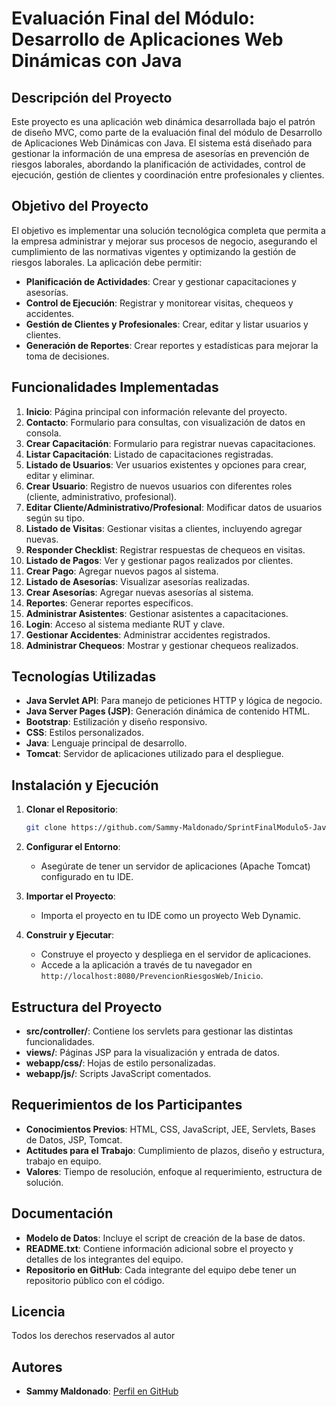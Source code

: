 # Evaluación Final del Módulo: Desarrollo de Aplicaciones Web Dinámicas con Java

## Descripción del Proyecto

Este proyecto es una aplicación web dinámica desarrollada bajo el patrón de diseño MVC, como parte de la evaluación final del módulo de Desarrollo de Aplicaciones Web Dinámicas con Java. El sistema está diseñado para gestionar la información de una empresa de asesorías en prevención de riesgos laborales, abordando la planificación de actividades, control de ejecución, gestión de clientes y coordinación entre profesionales y clientes.

## Objetivo del Proyecto

El objetivo es implementar una solución tecnológica completa que permita a la empresa administrar y mejorar sus procesos de negocio, asegurando el cumplimiento de las normativas vigentes y optimizando la gestión de riesgos laborales. La aplicación debe permitir:

- **Planificación de Actividades**: Crear y gestionar capacitaciones y asesorías.
- **Control de Ejecución**: Registrar y monitorear visitas, chequeos y accidentes.
- **Gestión de Clientes y Profesionales**: Crear, editar y listar usuarios y clientes.
- **Generación de Reportes**: Crear reportes y estadísticas para mejorar la toma de decisiones.

## Funcionalidades Implementadas

1. **Inicio**: Página principal con información relevante del proyecto.
2. **Contacto**: Formulario para consultas, con visualización de datos en consola.
3. **Crear Capacitación**: Formulario para registrar nuevas capacitaciones.
4. **Listar Capacitación**: Listado de capacitaciones registradas.
5. **Listado de Usuarios**: Ver usuarios existentes y opciones para crear, editar y eliminar.
6. **Crear Usuario**: Registro de nuevos usuarios con diferentes roles (cliente, administrativo, profesional).
7. **Editar Cliente/Administrativo/Profesional**: Modificar datos de usuarios según su tipo.
8. **Listado de Visitas**: Gestionar visitas a clientes, incluyendo agregar nuevas.
9. **Responder Checklist**: Registrar respuestas de chequeos en visitas.
10. **Listado de Pagos**: Ver y gestionar pagos realizados por clientes.
11. **Crear Pago**: Agregar nuevos pagos al sistema.
12. **Listado de Asesorías**: Visualizar asesorías realizadas.
13. **Crear Asesorías**: Agregar nuevas asesorías al sistema.
14. **Reportes**: Generar reportes específicos.
15. **Administrar Asistentes**: Gestionar asistentes a capacitaciones.
16. **Login**: Acceso al sistema mediante RUT y clave.
17. **Gestionar Accidentes**: Administrar accidentes registrados.
18. **Administrar Chequeos**: Mostrar y gestionar chequeos realizados.

## Tecnologías Utilizadas

- **Java Servlet API**: Para manejo de peticiones HTTP y lógica de negocio.
- **Java Server Pages (JSP)**: Generación dinámica de contenido HTML.
- **Bootstrap**: Estilización y diseño responsivo.
- **CSS**: Estilos personalizados.
- **Java**: Lenguaje principal de desarrollo.
- **Tomcat**: Servidor de aplicaciones utilizado para el despliegue.

## Instalación y Ejecución

1. **Clonar el Repositorio**:
    ```bash
    git clone https://github.com/Sammy-Maldonado/SprintFinalModulo5-JavaTalentoDigital.git
    ```

2. **Configurar el Entorno**:
    - Asegúrate de tener un servidor de aplicaciones (Apache Tomcat) configurado en tu IDE.

3. **Importar el Proyecto**:
    - Importa el proyecto en tu IDE como un proyecto Web Dynamic.

4. **Construir y Ejecutar**:
    - Construye el proyecto y despliega en el servidor de aplicaciones.
    - Accede a la aplicación a través de tu navegador en `http://localhost:8080/PrevencionRiesgosWeb/Inicio`.

## Estructura del Proyecto

- **src/controller/**: Contiene los servlets para gestionar las distintas funcionalidades.
- **views/**: Páginas JSP para la visualización y entrada de datos.
- **webapp/css/**: Hojas de estilo personalizadas.
- **webapp/js/**: Scripts JavaScript comentados.

## Requerimientos de los Participantes

- **Conocimientos Previos**: HTML, CSS, JavaScript, JEE, Servlets, Bases de Datos, JSP, Tomcat.
- **Actitudes para el Trabajo**: Cumplimiento de plazos, diseño y estructura, trabajo en equipo.
- **Valores**: Tiempo de resolución, enfoque al requerimiento, estructura de solución.

## Documentación

- **Modelo de Datos**: Incluye el script de creación de la base de datos.
- **README.txt**: Contiene información adicional sobre el proyecto y detalles de los integrantes del equipo.
- **Repositorio en GitHub**: Cada integrante del equipo debe tener un repositorio público con el código.

## Licencia

Todos los derechos reservados al autor

## Autores

- **Sammy Maldonado**: [Perfil en GitHub](https://github.com/Sammy-Maldonado)